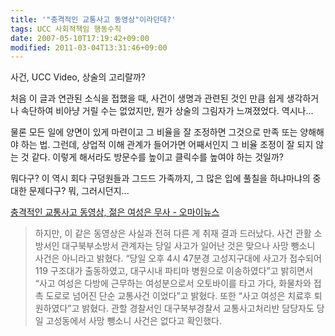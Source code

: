 ```yaml
---
title: '"충격적인 교통사고 동영상"이라던데?'
tags: UCC 사회적책임 행동수칙
date: 2007-05-10T17:19:42+09:00
modified: 2011-03-04T13:31:46+09:00
---
```

사건, UCC Video, 상술의 고리랄까?

처음 이 글과 연관된 소식을 접했을 때, 사건이 생명과 관련된 것인 만큼
쉽게 생각하거나 속단하여 비아냥 거릴 수는 없었지만, 뭔가 상술의 그림자가
느껴졌었다. 역시나...

물론 모든 일에 양면이 있게 마련이고 그 비율을 잘 조정하면 그것으로 만족
또는 양해해야 하는 법. 그런데, 상업적 이해 관계가 들어가면 어째서인지
그 비율 조정이 잘 되지 않는 것 같다. 이렇게 해서라도 방문수를 높이고
클릭수를 높여야 하는 것일까?

뭐다구? 이 역시 회다 구덩원들과 그드드 가족까지, 그 많은 입에 풀칠을
하냐마냐의 중대한 문제다구? 뭐, 그러시던지...

[충격적인 교통사고 동영상, 젊은 여성은 무사 - 오마이뉴스](http://www.ohmynews.com/articleview/article_view.asp?at_code=409513)

> 하지만, 이 같은 동영상은 사실과 전혀 다른 게 취재 결과 드러났다. 사건
> 관활 소방서인 대구북부소방서 관계자는 당일 사고가 일어난 것은 맞으나
> 사망 뺑소니 사건은 아니라고 밝혔다. “당일 오후 4시 47분경 고성지구대에
> 사고가 접수되어 119 구조대가 출동하였고, 대구시내 파티마 병원으로
> 이송하였다”고 밝히면서 “사고 여성은 다방에 근무하는 여성분으로서
> 오토바이를 타고 가다, 화물차와 접촉 도로로 넘어진 단순 교통사건 이었다”고
> 밝혔다. 또한 “사고 여성은 치료후 퇴원하였다”고 밝혔다. 관할 경찰서인
> 대구북부경찰서 교통사고처리반 담당자도 당일 고성동에서 사망 뺑소니
> 사건은 없다고 확인했다.


